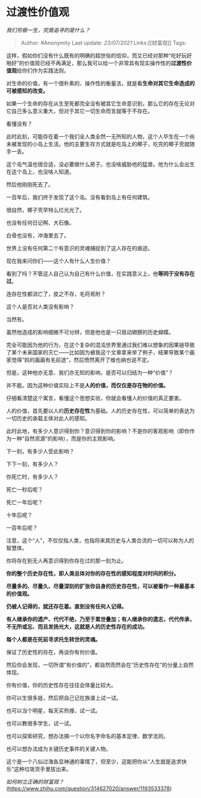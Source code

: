 # 过渡性价值观
*我们穷极一生，究竟追寻的是什么？*

> Author: #Anonymity
> Last update: *23/07/2021*
> Links:[[财富观]]
> Tags:

这样，假如你们没有什么既有的明确的超世俗的信仰，而又已经对那种“吃好玩好啪好”的价值观已经不再满足，那么我可以给一个非常具有现实操作性的**过渡性价值观**给你们作为实践法则。

对生命的价值，有一个很朴素的、操作性的衡量法，就是看**生命对其它生命造成的可被感知的改变。**

如果一个生命的存在从生至死都完全没有被其它生命意识到，那么它的存在无论对它自己多么意义重大，但对于其它一切生命而言就等于不存在。

看懂没有？

此时此刻，可能存在着一个我们全人类全然一无所知的人物，这个人毕生在一个尚未被发现的小岛上生活。他的主要生存方式就是吃岛上的椰子，吃完的椰子壳就随手一丢。

这个岛气温也很合适，没必要做什么房子。也没啥威胁他的猛兽。他为什么会出生在这个岛上，也没啥人知道。

然后他刚刚死去了。

一百年后，我们终于发现了这个岛。没有看到岛上有任何建筑。

很自然，椰子壳早特么烂光光了。

也没有任何日记啊、大石像。

白骨也没有，冲海里去了。

世界上没有任何第二个有意识的灵魂捕捉到了这人存在的痕迹。

现在我来问你们——这个人有什么人生价值？

看到了吗？不管这人自己认为自己有什么价值，在实践意义上，他**等同于没有存在过**。

连存在性都消亡了，皮之不存，毛将焉附？

这个人是否对人类没有影响？

当然有。

虽然他造成的影响细微不可分辨，但是他也是一只扇动翅膀的历史蝴蝶。

完全可能因为他的行为，在这个复杂的混沌世界里通过我们难以想象的因果链导致了某个未来国家的灭亡——比如因为被我这个文章拿来举了例子，结果导致某个画家觉得“妈的画画有毛前途”，然后愤然离开了维也纳也说不定。

但是，这种他亦无意、我们亦无知的影响，是否可以归结为一种“价值”？

并不能。因为这种价值实际上不是**人的价值，**而仅仅是**存在物的价值。**

仔细看清楚这个寓言，看懂这个思想实验，你就会看懂人的价值的真正要害。

人的价值，首先要以人的**历史存在性**为基础。人的历史存在性，可以简单的表达为一切历史的承载主体对此人的感知。

此时此地，有多少人意识得到你？意识得到你的影响？不是你的客观影响（即你作为一种“自然资源”的影响），而是你的主观影响。

下一刻，有多少人受此影响？

下下一刻，有多少人？

你死亡时，有多少人？

死亡一秒后呢？

死亡一年后呢？

十年后呢？

一百年后呢？

注意，这个“人”，不仅仅指人类，也指将来其历史与人类合流的一切可以称为人的智慧体。

你将存在到无人再意识得到你存在过的那一刻为止。

**你的整个历史存在性，即人类总体对你的存在性的感知程度对时间的积分。**

**尽量多的、尽量久、尽量深刻的扩张你自身的历史存在性，可以被看作一种最基本的价值观。**

**仍被人记得的，就还存在着。直到没有任何人记得。**

**有人继承你的遗产、代代不绝，乃至于累世叠加；有人继承你的遗志，代代传承，不无所或忘、而且发扬光大，这就是人的历史性存在的成功。**

**每个人都是在死前寻求托生转世的灵魂。**

保证了历史性的存在，再谈你有何价值。

然后你会发现，一切所谓“有价值的”，都自然而然会在“历史性存在”的分量上自然体现。

你有价值，你的历史性存在往往会体量比较大。

你可以生很多娃，然后把自己记在族谱上试一试。

也可以当个明星，每天买热搜，试一试。

也可以教很多学生，试一试。

也可以探索研究，想办法搞一个以你名字命名的基本定律、数学法则。

也可以想办法成为关键历史事件的关键人物。

这个是一个八仙过海各显神通的事情了，但至少，这能把你从“人生就是追求快乐”这种垃圾货手里拔出来。

*如何树立正确的财富观？*(https://www.zhihu.com/question/314627020/answer/1193533378)
